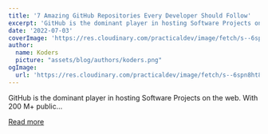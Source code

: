 ```yaml
---
title: '7 Amazing GitHub Repositories Every Developer Should Follow'
excerpt: 'GitHub is the dominant player in hosting Software Projects on the web. With 200 M+ public...'
date: '2022-07-03'
coverImage: 'https://res.cloudinary.com/practicaldev/image/fetch/s--6spn8ht8--/c_imagga_scale,f_auto,fl_progressive,h_420,q_auto,w_1000/https://dev-to-uploads.s3.amazonaws.com/uploads/articles/36rdfiever9zbxk5jw08.png'
author:
  name: Koders
  picture: "assets/blog/authors/koders.png"
ogImage:
  url: 'https://res.cloudinary.com/practicaldev/image/fetch/s--6spn8ht8--/c_imagga_scale,f_auto,fl_progressive,h_420,q_auto,w_1000/https://dev-to-uploads.s3.amazonaws.com/uploads/articles/36rdfiever9zbxk5jw08.png'
---
```


GitHub is the dominant player in hosting Software Projects on the web. With 200 M+ public...

[Read more](https://dev.to/ruppysuppy/7-amazing-github-repositories-every-developer-should-follow-4bkk)
